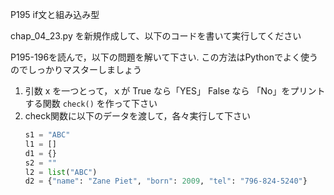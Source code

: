 P195 if文と組み込み型

chap_04_23.py を新規作成して、以下のコードを書いて実行してください

P195-196を読んで，以下の問題を解いて下さい. この方法はPythonでよく使うのでしっかりマスターしましょう

1. 引数 x を一つとって，ｘが True なら「YES」 False なら 「No」をプリントする関数 `check()` を作って下さい
1. check関数に以下のデータを渡して，各々実行して下さい
    ```python
    s1 = "ABC"
    l1 = []
    d1 = {}
    s2 = ""
    l2 = list("ABC")
    d2 = {"name": "Zane Piet", "born": 2009, "tel": "796-824-5240"}
    ```


